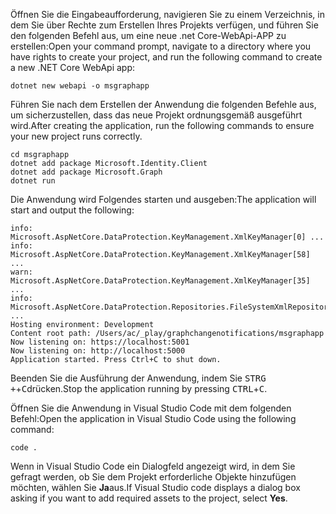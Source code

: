 <!-- markdownlint-disable MD002 MD041 -->

<span data-ttu-id="bfc3e-101">Öffnen Sie die Eingabeaufforderung, navigieren Sie zu einem Verzeichnis, in dem Sie über Rechte zum Erstellen Ihres Projekts verfügen, und führen Sie den folgenden Befehl aus, um eine neue .net Core-WebApi-APP zu erstellen:</span><span class="sxs-lookup"><span data-stu-id="bfc3e-101">Open your command prompt, navigate to a directory where you have rights to create your project, and run the following command to create a new .NET Core WebApi app:</span></span>

```shell
dotnet new webapi -o msgraphapp
```

<span data-ttu-id="bfc3e-102">Führen Sie nach dem Erstellen der Anwendung die folgenden Befehle aus, um sicherzustellen, dass das neue Projekt ordnungsgemäß ausgeführt wird.</span><span class="sxs-lookup"><span data-stu-id="bfc3e-102">After creating the application, run the following commands to ensure your new project runs correctly.</span></span>

  ```shell
  cd msgraphapp
  dotnet add package Microsoft.Identity.Client
  dotnet add package Microsoft.Graph
  dotnet run
  ```

  <span data-ttu-id="bfc3e-103">Die Anwendung wird Folgendes starten und ausgeben:</span><span class="sxs-lookup"><span data-stu-id="bfc3e-103">The application will start and output the following:</span></span>

  ```shell
  info: Microsoft.AspNetCore.DataProtection.KeyManagement.XmlKeyManager[0] ...
  info: Microsoft.AspNetCore.DataProtection.KeyManagement.XmlKeyManager[58] ...
  warn: Microsoft.AspNetCore.DataProtection.KeyManagement.XmlKeyManager[35] ...
  info: Microsoft.AspNetCore.DataProtection.Repositories.FileSystemXmlRepository[39] ...
  Hosting environment: Development
  Content root path: /Users/ac/_play/graphchangenotifications/msgraphapp
  Now listening on: https://localhost:5001
  Now listening on: http://localhost:5000
  Application started. Press Ctrl+C to shut down.
  ```

<span data-ttu-id="bfc3e-104">Beenden Sie die Ausführung der Anwendung, indem Sie <kbd>STRG +</kbd>+<kbd>C</kbd>drücken.</span><span class="sxs-lookup"><span data-stu-id="bfc3e-104">Stop the application running by pressing <kbd>CTRL</kbd>+<kbd>C</kbd>.</span></span>

<span data-ttu-id="bfc3e-105">Öffnen Sie die Anwendung in Visual Studio Code mit dem folgenden Befehl:</span><span class="sxs-lookup"><span data-stu-id="bfc3e-105">Open the application in Visual Studio Code using the following command:</span></span>

```shell
code .
```

<span data-ttu-id="bfc3e-106">Wenn in Visual Studio Code ein Dialogfeld angezeigt wird, in dem Sie gefragt werden, ob Sie dem Projekt erforderliche Objekte hinzufügen möchten, wählen Sie **Ja**aus.</span><span class="sxs-lookup"><span data-stu-id="bfc3e-106">If Visual Studio code displays a dialog box asking if you want to add required assets to the project, select **Yes**.</span></span>
